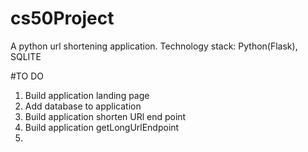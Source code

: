 # cs50Project
A python url shortening application. 
Technology stack: Python(Flask), SQLITE

#TO DO
1. Build application landing page
2. Add database to application
3. Build application shorten URl end point
4. Build application getLongUrlEndpoint 
5. 
